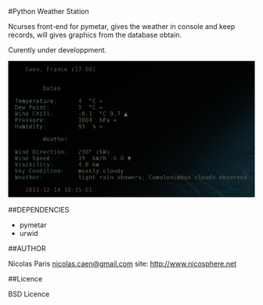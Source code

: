 #Python Weather Station

Ncurses front-end for pymetar, gives the weather in console and keep
records, will gives graphics from the database obtain.

Curently under developpment.

![pywestat](pywestat.png)

##DEPENDENCIES

- pymetar
- urwid

##AUTHOR

Nicolas Paris <nicolas.caen@gmail.com>
site: http://www.nicosphere.net

##Licence

BSD Licence

